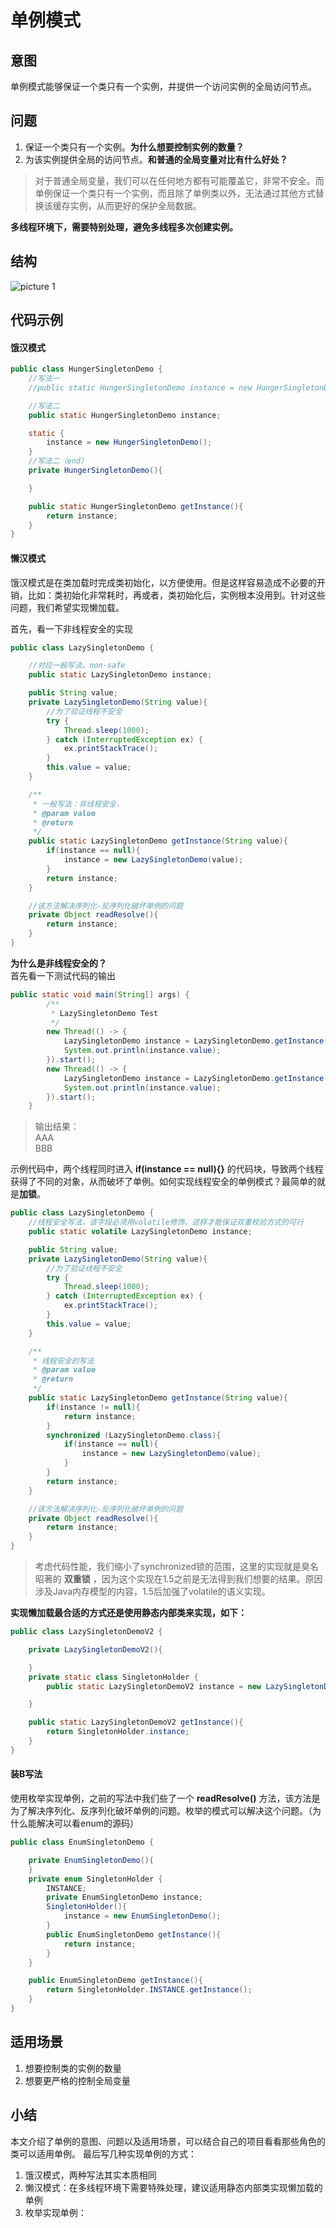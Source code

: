 # 单例模式
## 意图
单例模式能够保证一个类只有一个实例，并提供一个访问实例的全局访问节点。
## 问题
1. 保证一个类只有一个实例。**为什么想要控制实例的数量？**
2. 为该实例提供全局的访问节点。**和普通的全局变量对比有什么好处？**
> 对于普通全局变量，我们可以在任何地方都有可能覆盖它，非常不安全。而单例保证一个类只有一个实例，而且除了单例类以外，无法通过其他方式替换该缓存实例，从而更好的保护全局数据。

**多线程环境下，需要特别处理，避免多线程多次创建实例。**
## 结构
![picture 1](img/dd204779cb67217db6e480b30ec8401ff6c8f89b5d1bff055aded43122683e4d.png)  

## 代码示例
#### 饿汉模式
```Java
public class HungerSingletonDemo {
    //写法一
    //public static HungerSingletonDemo instance = new HungerSingletonDemo();

    //写法二
    public static HungerSingletonDemo instance;

    static {
        instance = new HungerSingletonDemo();
    }
    //写法二（end）
    private HungerSingletonDemo(){

    }

    public static HungerSingletonDemo getInstance(){
        return instance;
    }
}
```

#### 懒汉模式
饿汉模式是在类加载时完成类初始化，以方便使用。但是这样容易造成不必要的开销，比如：类初始化非常耗时，再或者，类初始化后，实例根本没用到。针对这些问题，我们希望实现懒加载。


首先，看一下非线程安全的实现
```Java
public class LazySingletonDemo {

    //对应一般写法，non-safe
    public static LazySingletonDemo instance;

    public String value;
    private LazySingletonDemo(String value){
        //为了验证线程不安全
        try {
            Thread.sleep(1000);
        } catch (InterruptedException ex) {
            ex.printStackTrace();
        }
        this.value = value;
    }

    /**
     * 一般写法：非线程安全，
     * @param value
     * @return
     */
    public static LazySingletonDemo getInstance(String value){
        if(instance == null){
            instance = new LazySingletonDemo(value);
        }
        return instance;
    }

    //该方法解决序列化-反序列化破坏单例的问题
    private Object readResolve(){
        return instance;
    }
}
```

**为什么是非线程安全的？**  
首先看一下测试代码的输出

```Java
public static void main(String[] args) {
        /**
         * LazySingletonDemo Test
         */
        new Thread(() -> {
            LazySingletonDemo instance = LazySingletonDemo.getInstance("AAA");
            System.out.println(instance.value);
        }).start();
        new Thread(() -> {
            LazySingletonDemo instance = LazySingletonDemo.getInstance("BBB");
            System.out.println(instance.value);
        }).start();
    }
```
> 输出结果：  
AAA  
BBB

示例代码中，两个线程同时进入 **if(instance == null){}** 的代码块，导致两个线程获得了不同的对象，从而破坏了单例。如何实现线程安全的单例模式？最简单的就是**加锁**。

```Java
public class LazySingletonDemo {
    //线程安全写法，该字段必须用volatile修饰，这样才能保证双重校验方式的可行
    public static volatile LazySingletonDemo instance;

    public String value;
    private LazySingletonDemo(String value){
        //为了验证线程不安全
        try {
            Thread.sleep(1000);
        } catch (InterruptedException ex) {
            ex.printStackTrace();
        }
        this.value = value;
    }

    /**
     * 线程安全的写法
     * @param value
     * @return
     */
    public static LazySingletonDemo getInstance(String value){
        if(instance != null){
            return instance;
        }
        synchronized (LazySingletonDemo.class){
            if(instance == null){
                instance = new LazySingletonDemo(value);
            }
        }
        return instance;
    }

    //该方法解决序列化-反序列化破坏单例的问题
    private Object readResolve(){
        return instance;
    }
}
```

> 考虑代码性能，我们缩小了synchronized锁的范围，这里的实现就是臭名昭著的 **双重锁** ，因为这个实现在1.5之前是无法得到我们想要的结果。原因涉及Java内存模型的内容，1.5后加强了volatile的语义实现。

**实现懒加载最合适的方式还是使用静态内部类来实现，如下：**
```Java
public class LazySingletonDemoV2 {

    private LazySingletonDemoV2(){

    }
    private static class SingletonHolder {
        public static LazySingletonDemoV2 instance = new LazySingletonDemoV2();

    }

    public static LazySingletonDemoV2 getInstance(){
        return SingletonHolder.instance;
    }
}
```
#### 装B写法
使用枚举实现单例，之前的写法中我们些了一个 **readResolve()** 方法，该方法是为了解决序列化、反序列化破坏单例的问题。枚举的模式可以解决这个问题。（为什么能解决可以看enum的源码）

```Java
public class EnumSingletonDemo {

    private EnumSingletonDemo(){
    }
    private enum SingletonHolder {
        INSTANCE;
        private EnumSingletonDemo instance;
        SingletonHolder(){
            instance = new EnumSingletonDemo();
        }
        public EnumSingletonDemo getInstance(){
            return instance;
        }
    }

    public EnumSingletonDemo getInstance(){
        return SingletonHolder.INSTANCE.getInstance();
    }
}
```

## 适用场景
1. 想要控制类的实例的数量
2. 想要更严格的控制全局变量

## 小结
本文介绍了单例的意图、问题以及适用场景，可以结合自己的项目看看那些角色的类可以适用单例。
最后写几种实现单例的方式：
1. 饿汉模式，两种写法其实本质相同
2. 懒汉模式：在多线程环境下需要特殊处理，建议适用静态内部类实现懒加载的单例
3. 枚举实现单例：
